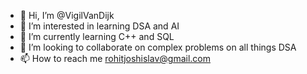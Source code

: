 - 👋 Hi, I’m @VigilVanDijk
- 👀 I’m interested in learning DSA and AI
- 🌱 I’m currently learning C++ and SQL
- 💞️ I’m looking to collaborate on complex problems on all things DSA
- 📫 How to reach me rohitjoshislav@gmail.com

<!---
VigilVanDijk/VigilVanDijk is a ✨ special ✨ repository because its `README.md` (this file) appears on your GitHub profile.
You can click the Preview link to take a look at your changes.
--->
